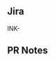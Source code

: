 <!-- depends-on: #42 -->
<!-- define PR dependencies with "depends-on" (https://docs.mergify.com/actions/merge/#defining-pull-request-dependencies) -->

## Jira
INK-

## PR Notes
<!-- Add any relevant notes here. -->

<!-- Add indented breadcrumbs for any stacked PRs with an indicator for the current PR -->
<!--
## PR Stack
- #1
  - #2
    - #3 :point_left
-->
